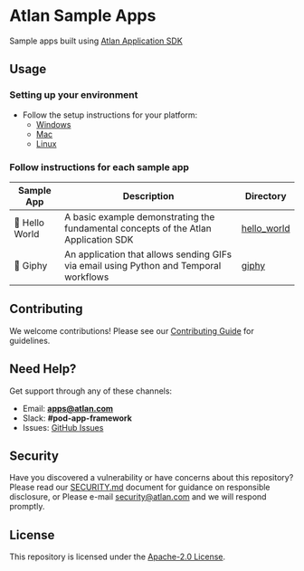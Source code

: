 # Atlan Sample Apps

Sample apps built using [Atlan Application SDK](https://github.com/atlanhq/application-sdk)

## Usage

### Setting up your environment

- Follow the setup instructions for your platform:
   - [Windows](https://github.com/atlanhq/application-sdk/docs/docs/setup/WINDOWS.md)
   - [Mac](https://github.com/atlanhq/application-sdk/docs/docs/setup/MAC.md)
   - [Linux](https://github.com/atlanhq/application-sdk/docs/docs/setup/LINUX.md)


### Follow instructions for each sample app

| Sample App | Description | Directory |
|------------|-------------|-----------|
| 👋 Hello World | A basic example demonstrating the fundamental concepts of the Atlan Application SDK | [hello_world](./hello_world) |
| 🤡 Giphy | An application that allows sending GIFs via email using Python and Temporal workflows | [giphy](./giphy) |

## Contributing

We welcome contributions! Please see our [Contributing Guide](./CONTRIBUTING.md) for guidelines.

## Need Help?

Get support through any of these channels:

- Email: **apps@atlan.com**
- Slack: **#pod-app-framework**
- Issues: [GitHub Issues](https://github.com/atlanhq/application-sdk/issues)

## Security

Have you discovered a vulnerability or have concerns about this repository? Please read our [SECURITY.md](./SECURITY.md) document for guidance on responsible disclosure, or Please e-mail security@atlan.com and we will respond promptly.

## License

This repository is licensed under the [Apache-2.0 License](./LICENSE).